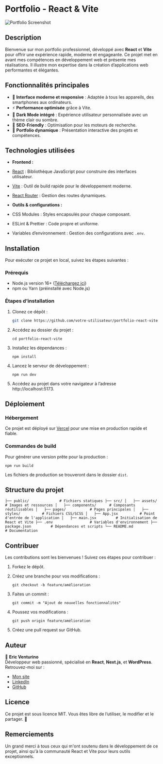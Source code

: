 
# **Portfolio - React & Vite**

![Portfolio Screenshot](https://i.ytimg.com/vi/uVL8vlPDA5o/hqdefault.jpg?sqp=-oaymwFBCNACELwBSFryq4qpAzMIARUAAIhCGAHYAQHiAQoIGBACGAY4AUAB8AEB-AH-CYAC0AWKAgwIABABGD8gUChlMA8=&rs=AOn4CLCKaIJVZhl7w5wq1405dxnMWnDhtw) 

## **Description**

Bienvenue sur mon portfolio professionnel, développé avec **React** et **Vite** pour offrir une expérience rapide, moderne et engageante. Ce projet met en avant mes compétences en développement web et présente mes réalisations. Il illustre mon expertise dans la création d’applications web performantes et élégantes.

## **Fonctionnalités principales**

- 🌟 **Interface moderne et responsive** : Adaptée à tous les appareils, des smartphones aux ordinateurs.
- ⚡ **Performance optimisée** grâce à Vite.
- 🎨 **Dark Mode intégré** : Expérience utilisateur personnalisée avec un thème clair ou sombre.
- 🚀 **SEO-Friendly** : Optimisation pour les moteurs de recherche.
- 📂 **Portfolio dynamique** : Présentation interactive des projets et compétences.



## **Technologies utilisées**

- **Frontend :**
 - [React](https://reactjs.org/) : Bibliothèque JavaScript pour construire des interfaces utilisateur.
 - [Vite](https://vitejs.dev/) : Outil de build rapide pour le développement moderne.
 - [React Router](https://reactrouter.com/) : Gestion des routes dynamiques.

- **Outils & configurations :**
 - CSS Modules : Styles encapsulés pour chaque composant.
 - ESLint & Prettier : Code propre et uniforme.
 - Variables d’environnement : Gestion des configurations avec `.env`.


## **Installation**

Pour exécuter ce projet en local, suivez les étapes suivantes :

### **Prérequis**
- Node.js version 16+ ([Téléchargez ici](https://nodejs.org/))
- npm ou Yarn (préinstallé avec Node.js)

### **Étapes d’installation**
1. Clonez ce dépôt :
   ```bash
   git clone https://github.com/votre-utilisateur/portfolio-react-vite.git`` 

2.  Accédez au dossier du projet :
    
   
    `cd portfolio-react-vite` 
    
3.  Installez les dépendances :
        
    `npm install` 
    
4.  Lancez le serveur de développement :
    
    `npm run dev` 
    
5.  Accédez au projet dans votre navigateur à l’adresse  http://localhost:5173.

## **Déploiement**

### **Hébergement**

Ce projet est déployé sur  [Vercel](https://vercel.com/)  pour une mise en production rapide et fiable.

### **Commandes de build**

Pour générer une version prête pour la production :

`npm run build` 

Les fichiers de production se trouveront dans le dossier  `dist`.

## **Structure du projet**


`├── public/              # Fichiers statiques
 ├── src/
 │   ├── assets/          # Images et ressources
 │   ├── components/      # Composants réutilisables
 │   ├── pages/           # Pages principales
 │   ├── styles/          # Fichiers CSS/SCSS
 │   ├── App.jsx          # Point d'entrée de l'application
 │   ├── main.jsx         # Initialisation de React et Vite
 ├── .env                 # Variables d'environnement
 ├── package.json         # Dépendances et scripts
 └── README.md            # Documentation`


## **Contribuer**

Les contributions sont les bienvenues ! Suivez ces étapes pour contribuer :

1.  Forkez le dépôt.
2.  Créez une branche pour vos modifications :    
    
    `git checkout -b feature/amélioration` 
    
3.  Faites un commit :    
    
    `git commit -m "Ajout de nouvelles fonctionnalités"` 
    
4.  Poussez vos modifications :    
    
    `git push origin feature/amélioration` 
    
5.  Créez une pull request sur GitHub.


## **Auteur**

👤  **Eric Venturino**  
Développeur web passionné, spécialisé en  **React**,  **Next.js**, et  **WordPress**.  
Retrouvez-moi sur :

-   [Mon site](https://venturino.site/)
-   [LinkedIn](https://www.linkedin.com/in/eric-venturino/)
-   [GitHub](https://github.com/ventustyl)

## **Licence**

Ce projet est sous licence  MIT. Vous êtes libre de l’utiliser, le modifier et le partager. 🌟


## **Remerciements**

Un grand merci à tous ceux qui m'ont soutenu dans le développement de ce projet, ainsi qu'à la communauté React et Vite pour leurs outils exceptionnels.
